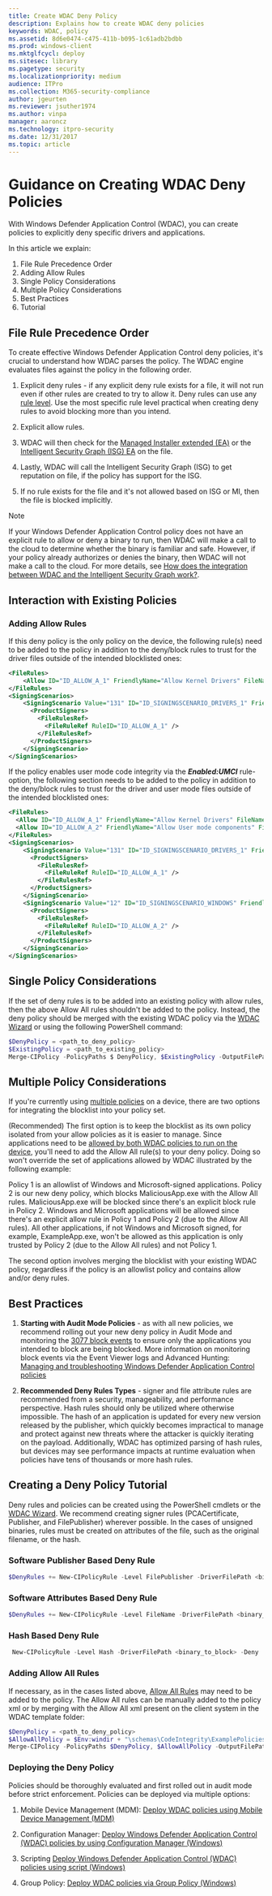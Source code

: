 ```yaml
---
title: Create WDAC Deny Policy
description: Explains how to create WDAC deny policies
keywords: WDAC, policy
ms.assetid: 8d6e0474-c475-411b-b095-1c61adb2bdbb
ms.prod: windows-client
ms.mktglfcycl: deploy
ms.sitesec: library
ms.pagetype: security
ms.localizationpriority: medium
audience: ITPro
ms.collection: M365-security-compliance
author: jgeurten
ms.reviewer: jsuther1974
ms.author: vinpa
manager: aaroncz
ms.technology: itpro-security
ms.date: 12/31/2017
ms.topic: article
---
```


# Guidance on Creating WDAC Deny Policies

With Windows Defender Application Control (WDAC), you can create policies to explicitly deny specific drivers and applications.

In this article we explain:

1. File Rule Precedence Order
2. Adding Allow Rules
3. Single Policy Considerations
4. Multiple Policy Considerations
5. Best Practices
6. Tutorial

## File Rule Precedence Order

To create effective Windows Defender Application Control deny policies, it's crucial to understand how WDAC parses the policy. The WDAC engine evaluates files against the policy in the following order.

1. Explicit deny rules - if any explicit deny rule exists for a file, it will not run even if other rules are created to try to allow it. Deny rules can use any [rule level](select-types-of-rules-to-create.md#windows-defender-application-control-file-rule-levels). Use the most specific rule level practical when creating deny rules to avoid blocking more than you intend.

2. Explicit allow rules.

3. WDAC will then check for the [Managed Installer extended (EA)](configure-authorized-apps-deployed-with-a-managed-installer.md) or the [Intelligent Security Graph (ISG) EA](use-windows-defender-application-control-with-intelligent-security-graph.md) on the file.

4. Lastly, WDAC will call the Intelligent Security Graph (ISG) to get reputation on file, if the policy has support for the ISG.

5. If no rule exists for the file and it's not allowed based on ISG or MI, then the file is blocked implicitly.

> [!NOTE]
> If your Windows Defender Application Control policy does not have an explicit rule to allow or deny a binary to run, then WDAC will make a call to the cloud to determine whether the binary is familiar and safe. However, if your policy already authorizes or denies the binary, then WDAC will not make a call to the cloud. For more details, see [How does the integration between WDAC and the Intelligent Security Graph work?](/windows/security/threat-protection/windows-defender-application-control/use-windows-defender-application-control-with-intelligent-security-graph#how-does-wdac-work-with-the-isg).

## Interaction with Existing Policies

### Adding Allow Rules

If this deny policy is the only policy on the device, the following rule(s) need to be added to the policy in addition to the deny/block rules to trust for the driver files outside of the intended blocklisted ones:

```xml
<FileRules>
    <Allow ID="ID_ALLOW_A_1" FriendlyName="Allow Kernel Drivers" FileName="*" />
</FileRules>
<SigningScenarios>
    <SigningScenario Value="131" ID="ID_SIGNINGSCENARIO_DRIVERS_1" FriendlyName="Kernel Mode Signing Scenario">
      <ProductSigners>
        <FileRulesRef>
          <FileRuleRef RuleID="ID_ALLOW_A_1" />
        </FileRulesRef>
      </ProductSigners>
    </SigningScenario>
</SigningScenarios>
```

If the policy enables user mode code integrity via the ***Enabled:UMCI*** rule-option, the following section needs to be added to the policy in addition to the deny/block rules to trust for the driver and user mode files outside of the intended blocklisted ones:

```xml
<FileRules>
  <Allow ID="ID_ALLOW_A_1" FriendlyName="Allow Kernel Drivers" FileName="*" />
  <Allow ID="ID_ALLOW_A_2" FriendlyName="Allow User mode components" FileName="*" />
</FileRules>
<SigningScenarios>
    <SigningScenario Value="131" ID="ID_SIGNINGSCENARIO_DRIVERS_1" FriendlyName="Kernel Mode Signing Scenario">
      <ProductSigners>
        <FileRulesRef>
          <FileRuleRef RuleID="ID_ALLOW_A_1" />
        </FileRulesRef>
      </ProductSigners>
    </SigningScenario>
    <SigningScenario Value="12" ID="ID_SIGNINGSCENARIO_WINDOWS" FriendlyName="User Mode Signing Scenario">
      <ProductSigners>
        <FileRulesRef>
          <FileRuleRef RuleID="ID_ALLOW_A_2" />
        </FileRulesRef>
      </ProductSigners>
    </SigningScenario>
</SigningScenarios>
```

## Single Policy Considerations

If the set of deny rules is to be added into an existing policy with allow rules, then the above Allow All rules shouldn't be added to the policy. Instead, the deny policy should be merged with the existing WDAC policy via the [WDAC Wizard](wdac-wizard-merging-policies.md) or using the following PowerShell command:

```PowerShell
$DenyPolicy = <path_to_deny_policy>
$ExistingPolicy = <path_to_existing_policy>
Merge-CIPolicy -PolicyPaths $ DenyPolicy, $ExistingPolicy -OutputFilePath $ExistingPolicy
```

## Multiple Policy Considerations

If you're currently using [multiple policies](deploy-multiple-windows-defender-application-control-policies.md) on a device, there are two options for integrating the blocklist into your policy set.

(Recommended) The first option is to keep the blocklist as its own policy isolated from your allow policies as it is easier to manage. Since applications need to be [allowed by both WDAC policies to run on the device](deploy-multiple-windows-defender-application-control-policies.md#base-and-supplemental-policy-interaction), you'll need to add the Allow All rule(s) to your deny policy. Doing so won't override the set of applications allowed by WDAC illustrated by the following example:

Policy 1 is an allowlist of Windows and Microsoft-signed applications. Policy 2 is our new deny policy, which blocks MaliciousApp.exe with the Allow All rules. MaliciousApp.exe will be blocked since there's an explicit block rule in Policy 2. Windows and Microsoft applications will be allowed since there's an explicit allow rule in Policy 1 and Policy 2 (due to the Allow All rules). All other applications, if not Windows and Microsoft signed, for example, ExampleApp.exe, won't be allowed as this application is only trusted by Policy 2 (due to the Allow All rules) and not Policy 1.

The second option involves merging the blocklist with your existing WDAC policy, regardless if the policy is an allowlist policy and contains allow and/or deny rules.

## Best Practices

1. **Starting with Audit Mode Policies** - as with all new policies, we recommend rolling out your new deny policy in Audit Mode and monitoring the [3077 block events](event-id-explanations.md) to ensure only the applications you intended to block are being blocked. More information on monitoring block events via the Event Viewer logs and Advanced Hunting: [Managing and troubleshooting Windows Defender Application Control policies](windows-defender-application-control-operational-guide.md)

2. **Recommended Deny Rules Types** - signer and file attribute rules are recommended from a security, manageability, and performance perspective. Hash rules should only be utilized where otherwise impossible. The hash of an application is updated for every new version released by the publisher, which quickly becomes impractical to manage and protect against new threats where the attacker is quickly iterating on the payload. Additionally, WDAC has optimized parsing of hash rules, but devices may see performance impacts at runtime evaluation when policies have tens of thousands or more hash rules.

## Creating a Deny Policy Tutorial

Deny rules and policies can be created using the PowerShell cmdlets or the [WDAC Wizard](https://webapp-wdac-wizard.azurewebsites.net/). We recommend creating signer rules (PCACertificate, Publisher, and FilePublisher) wherever possible. In the cases of unsigned binaries, rules must be created on attributes of the file, such as the original filename, or the hash.

### Software Publisher Based Deny Rule

```Powershell
$DenyRules += New-CIPolicyRule -Level FilePublisher -DriverFilePath <binary_to_block> -Fallback SignedVersion,Publisher,Hash -Deny
```

### Software Attributes Based Deny Rule

```Powershell
$DenyRules += New-CIPolicyRule -Level FileName -DriverFilePath <binary_to_block> -Fallback Hash -Deny
```

### Hash Based Deny Rule

```PowerShell
 New-CIPolicyRule -Level Hash -DriverFilePath <binary_to_block> -Deny
 ```

### Adding Allow All Rules

If necessary, as in the cases listed above, [Allow All Rules](#adding-allow-rules) may need to be added to the policy. The Allow All rules can be manually added to the policy xml or by merging with the Allow All xml present on the client system in the WDAC template folder:

```PowerShell
$DenyPolicy = <path_to_deny_policy>
$AllowAllPolicy = $Env:windir + "\schemas\CodeIntegrity\ExamplePolicies\AllowAll.xml"
Merge-CIPolicy -PolicyPaths $DenyPolicy, $AllowAllPolicy -OutputFilePath $DenyPolicy
```

### Deploying the Deny Policy

Policies should be thoroughly evaluated and first rolled out in audit mode before strict enforcement. Policies can be deployed via multiple options:

1. Mobile Device Management (MDM): [Deploy WDAC policies using Mobile Device Management (MDM)](deployment/deploy-windows-defender-application-control-policies-using-intune.md)

2. Configuration Manager: [Deploy Windows Defender Application Control (WDAC) policies by using Configuration Manager (Windows)](deployment/deploy-wdac-policies-with-memcm.md)

3. Scripting [Deploy Windows Defender Application Control (WDAC) policies using script (Windows)](deployment/deploy-wdac-policies-with-script.md)

4. Group Policy: [Deploy WDAC policies via Group Policy (Windows)](deployment/deploy-windows-defender-application-control-policies-using-group-policy.md)
